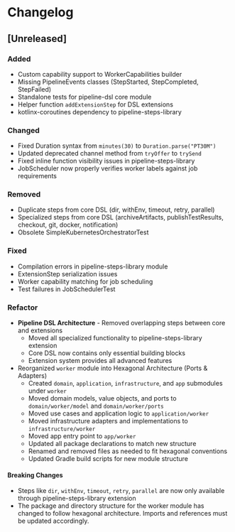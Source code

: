 # Changelog

## [Unreleased]

### Added
- Custom capability support to WorkerCapabilities builder
- Missing PipelineEvents classes (StepStarted, StepCompleted, StepFailed)
- Standalone tests for pipeline-dsl core module
- Helper function `addExtensionStep` for DSL extensions
- kotlinx-coroutines dependency to pipeline-steps-library

### Changed
- Fixed Duration syntax from `minutes(30)` to `Duration.parse("PT30M")`
- Updated deprecated channel method from `tryOffer` to `trySend`
- Fixed inline function visibility issues in pipeline-steps-library
- JobScheduler now properly verifies worker labels against job requirements

### Removed
- Duplicate steps from core DSL (dir, withEnv, timeout, retry, parallel)
- Specialized steps from core DSL (archiveArtifacts, publishTestResults, checkout, git, docker, notification)
- Obsolete SimpleKubernetesOrchestratorTest

### Fixed
- Compilation errors in pipeline-steps-library module
- ExtensionStep serialization issues
- Worker capability matching for job scheduling
- Test failures in JobSchedulerTest

### Refactor
- **Pipeline DSL Architecture** - Removed overlapping steps between core and extensions
    - Moved all specialized functionality to pipeline-steps-library extension
    - Core DSL now contains only essential building blocks
    - Extension system provides all advanced features
- Reorganized `worker` module into Hexagonal Architecture (Ports & Adapters)
    - Created `domain`, `application`, `infrastructure`, and `app` submodules under `worker`
    - Moved domain models, value objects, and ports to `domain/worker/model` and `domain/worker/ports`
    - Moved use cases and application logic to `application/worker`
    - Moved infrastructure adapters and implementations to `infrastructure/worker`
    - Moved app entry point to `app/worker`
    - Updated all package declarations to match new structure
    - Renamed and removed files as needed to fit hexagonal conventions
    - Updated Gradle build scripts for new module structure

#### Breaking Changes
- Steps like `dir`, `withEnv`, `timeout`, `retry`, `parallel` are now only available through pipeline-steps-library extension
- The package and directory structure for the worker module has changed to follow hexagonal architecture. Imports and references must be updated accordingly.
